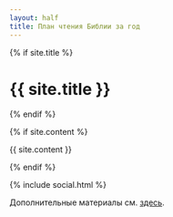 ```yaml
---
layout: half
title: План чтения Библии за год
---
```

  {% if site.title %}
  <h1 class="pageTitle">{{ site.title }}</h1>
  {% endif %}

  {% if site.content %}
  <p class="pageContent">{{ site.content }}</p>
  {% endif %}

  {% include social.html %}
  
  <p>Дополнительные материалы см. <a href="https://github.com/novchurch/plan" title="Хранилище исходных кодов сайта">здесь</a>.</p>
